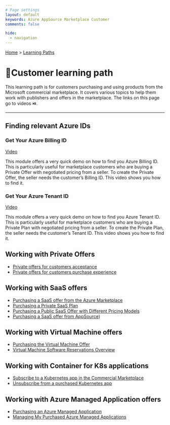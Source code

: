 ```yaml
---
# Page settings
layout: default
keywords: Azure AppSource Marketplace Customer
comments: false

hide:
  - navigation
---
```


[Home](../index.md) > [Learning Paths](./index.md)

# 🚦Customer learning path

This learning path is for customers purchasing and using products from the Microsoft commercial marketplace.
It covers various topics to help them work with publishers and offers in the marketplace.
The links on this page go to videos ⏯️.

---

## Finding relevant Azure IDs

### Get Your Azure Billing ID

[Video](https://go.microsoft.com/fwlink/?linkid=2222693)

This module offers a very quick demo on how to find you Azure Billing ID. This is particularly useful for marketplace customers who are buying a Private Offer with negotiated pricing from a seller. To create the Private Offer, the seller needs the customer’s Billing ID. This video shows you how to find it.

### Get Your Azure Tenant ID

[Video](https://go.microsoft.com/fwlink/?linkid=2222883)

This module offers a very quick demo on how to find you Azure Tenant ID. This is particularly useful for marketplace customers who are buying a Private Plan with negotiated pricing from a seller. To create the Private Plan, the seller needs the customer’s Tenant ID. This video shows you how to find it.

## Working with Private Offers

- [Private offers for customers acceptance](https://go.microsoft.com/fwlink/?linkid=2196149)
- [Private offers for customers purchase experience](https://go.microsoft.com/fwlink/?linkid=2196251)

## Working with SaaS offers

- [Purchasing a SaaS offer from the Azure Marketplace](https://go.microsoft.com/fwlink/?linkid=2218020)
- [Purchasing a Private SaaS Plan](https://go.microsoft.com/fwlink/?linkid=2196255)
- [Purchasing a Public SaaS Offer with Different Pricing Models](https://go.microsoft.com/fwlink/?linkid=2202782)
- [Purchasing a SaaS offer from AppSource](https://go.microsoft.com/fwlink/?linkid=2217862))

## Working with Virtual Machine offers

- [Purchasing the Virtual Machine Offer](https://go.microsoft.com/fwlink/?linkid=2197724)
- [Virtual Machine Software Reservations Overview](https://go.microsoft.com/fwlink/?linkid=2212418)

## Working with Container for K8s applications

- [Subscribe to a Kubernetes app in the Commercial Marketplace](https://go.microsoft.com/fwlink/?linkid=2212161)
- [Unsubscribe from a purchased Kubernetes app](https://go.microsoft.com/fwlink/?linkid=2212267)

## Working with Azure Managed Application offers

- [Purchasing an Azure Managed Application](https://go.microsoft.com/fwlink/?linkid=2196249)
- [Managing My Purchased Azure Managed Applications](https://go.microsoft.com/fwlink/?linkid=2196409)

